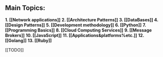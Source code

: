 
## Main Topics:

**1. [[Network applications]]**
**2. [[Architecture Patterns]]**
**3. [[DataBases]]**
**4. [[Design Patterns]]**
**5. [[Development methodology]]**
**6. [[Python]]**
**7. [[Programming Basics]]**
**8. [[Cloud Computing Services]]**
**9. [[Message Brokers]]**
**10. [[JavaScript]]**
**11. [[Applications&platforms%etc.]]**
**12. [[Golang]]**
**13. [[Ruby]]**


[[TODO]]